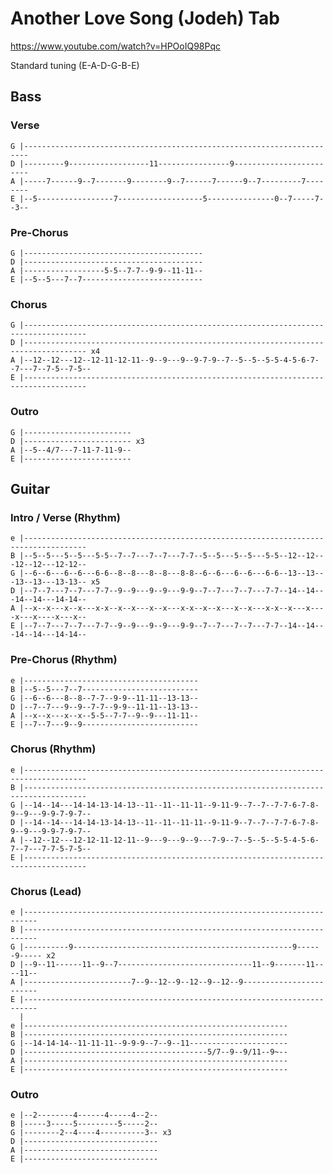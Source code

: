 # Another Love Song (Jodeh) Tab

<https://www.youtube.com/watch?v=HPOoIQ98Pqc>

Standard tuning (E-A-D-G-B-E)

## Bass

### Verse

    G |-----------------------------------------------------------------------
    D |---------9------------------11----------------9------------------------
    A |-----7------9--7-------9--------9--7------7------9--7---------7--------
    E |--5-----------------7-------------------5---------------0--7-----7--3--

### Pre-Chorus

    G |----------------------------------------
    D |----------------------------------------
    A |------------------5-5--7-7--9-9--11-11--
    E |--5--5---7--7---------------------------

### Chorus

    G |------------------------------------------------------------------------------------
    D |------------------------------------------------------------------------------------ x4
    A |--12--12---12--12-11-12-11--9--9---9--9-7-9--7--5--5--5-5-4-5-6-7--7---7--7-5--7-5--
    E |------------------------------------------------------------------------------------

### Outro

    G |------------------------
    D |------------------------ x3
    A |--5--4/7---7-11-7-11-9--
    E |------------------------

## Guitar

### Intro / Verse (Rhythm)

    e |------------------------------------------------------------------------------------
    B |--5--5---5--5---5-5--7--7---7--7---7-7--5--5---5--5---5-5--12--12---12--12---12-12--
    G |--6--6---6--6---6-6--8--8---8--8---8-8--6--6---6--6---6-6--13--13---13--13---13-13-- x5
    D |--7--7---7--7---7-7--9--9---9--9---9-9--7--7---7--7---7-7--14--14---14--14---14-14--
    A |--x--x---x--x---x-x--x--x---x--x---x-x--x--x---x--x---x-x--x---x----x---x----x---x--
    E |--7--7---7--7---7-7--9--9---9--9---9-9--7--7---7--7---7-7--14--14---14--14---14-14--

### Pre-Chorus (Rhythm)

    e |---------------------------------------
    B |--5--5---7--7--------------------------
    G |--6--6---8--8--7-7--9-9--11-11--13-13--
    D |--7--7---9--9--7-7--9-9--11-11--13-13--
    A |--x--x---x--x--5-5--7-7--9--9---11-11--
    E |--7--7---9--9--------------------------

### Chorus (Rhythm)

    e |------------------------------------------------------------------------------------
    B |------------------------------------------------------------------------------------
    G |--14--14---14-14-13-14-13--11--11--11-11--9-11-9--7--7--7-7-6-7-8-9--9---9-9-7-9-7--
    D |--14--14---14-14-13-14-13--11--11--11-11--9-11-9--7--7--7-7-6-7-8-9--9---9-9-7-9-7--
    A |--12--12---12-12-11-12-11--9---9---9--9---7-9--7--5--5--5-5-4-5-6-7--7---7-7-5-7-5--
    E |------------------------------------------------------------------------------------

### Chorus (Lead)

    e |-------------------------------------------------------------------------
    B |-------------------------------------------------------------------------
    G |----------9-------------------------------------------------9------9----- x2
    D |--9--11------11--9--7------------------------------11--9-------11----11--
    A |------------------------7--9--12--9--12--9--12--9------------------------
    E |-------------------------------------------------------------------------
      |
    e |-----------------------------------------------------------
    B |-----------------------------------------------------------
    G |--14-14-14--11-11-11--9-9-9--7--9--11----------------------
    D |-----------------------------------------5/7--9--9/11--9~--
    A |-----------------------------------------------------------
    E |-----------------------------------------------------------

### Outro

    e |--2--------4------4-----4--2--
    B |-----3-----5---------5-----2--
    G |--------2--4----4----------3-- x3
    D |------------------------------
    A |------------------------------
    E |------------------------------

